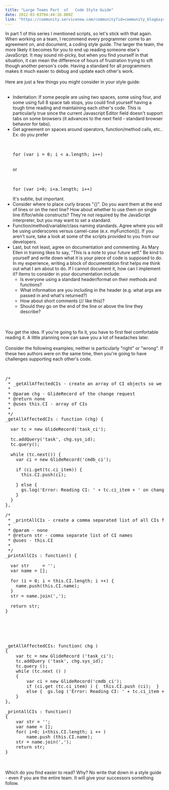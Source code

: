 ```yaml
---
title: "Large Teams Part  of   Code Style Guide"
date: 2012-03-03T04:44:16.000Z
link: "https://community.servicenow.com/community?id=community_blog&sys_id=189d6a69dbd0dbc01dcaf3231f96199e"
---
```

<p>In part 1 of this series I mentioned scripts, so let's stick with that again. When working on a team, I recommend every programmer come to an agreement on, and document, a coding style guide. The larger the team, the more likely it becomes for you to end up reading someone else's JavaScript. It may sound nit-picky, but when you find yourself in that situation, it can mean the difference of hours of frustration trying to sift though another person's code. Having a standard for all programmers makes it much easier to debug and update each other's work.<br /><!--break--><br />Here are just a few things you might consider in your style guide:<br /><br /><ul><li>Indentation: If some people are using two spaces, some using four, and some using full 8 space tab stops, you could find yourself having a tough time reading and maintaining each other's code. This is particularly true since the current Javascript Editor field doesn't support tabs on some browsers (it advances to the next field - standard browser behavior for tabs).</li><li>Get agreement on spaces around operators, function/method calls, etc.. Ex: do you prefer<br /><pre __default_attr="plain" __jive_macro_name="code" class="jive_text_macro jive_macro_code"><br /><br />for (var i = 0; i &lt; a.length; i++)<br /></pre><br />or<br /><pre __default_attr="plain" __jive_macro_name="code" class="jive_text_macro jive_macro_code"><br /><br />for (var i=0; i&lt;a.length; i++)<br /></pre>It's subtle, but important.</li><li>Consider where to place curly braces "{}". Do you want them at the end of lines or on the next line? How about whether to use them on single line if/for/while constructs? They're not required by the JavaScript interpreter, but you may want to set a standard.</li><li>Function/method/variable/class naming standards. Agree where you will be using underscores versus camel-case (e.x. myFunction()). If you aren't sure, take a look at some of the scripts provided to you from our developers.</li><li>Last, but not least, agree on documentation and commenting. As Mary Ellen in training likes to say, "This is a note to your future self." Be kind to yourself and write down what it is your piece of code is supposed to do. In my experience, writing a block of documentation first helps me think out what I am about to do. If I cannot document it, how can I implement it? Items to consider in your documentation include:<br /><ul><li>Is everyone using a standard header/format on their methods and functions?</li><li>What information are you including in the header (e.g. what args are passed in and what's returned?)</li><li>How about short comments (// like this)?</li><li>Should they go on the end of the line or above the line they describe?</li></ul><br /></li></ul><br />You get the idea. If you're going to fix it, you have to first feel comfortable reading it. A little planning now can save you a lot of headaches later.<br /><br />Consider the following examples; neither is particularly "right" or "wrong". If these two authors were on the same time, then you're going to have challenges supporting each other's code.<br /><pre __default_attr="plain" __jive_macro_name="code" class="jive_text_macro jive_macro_code"><br /><br />/*<br /> * _getAllAffectedCIs - create an array of CI objects so we don't have to hit the DB so much<br /> *<br /> * @param chg - GlideRecord of the change request<br /> * @return none<br /> * @uses this.CI - array of CIs<br /> *<br /> */<br />_getAllAffectedCIs : function (chg) {<br /><br />  var tc = new GlideRecord('task_ci');<br /><br />  tc.addQuery('task', chg.sys_id);<br />  tc.query();<br /><br />  while (tc.next()) {<br />    var ci = new GlideRecord('cmdb_ci');<br /><br />    if (ci.get(tc.ci_item)) {<br />      this.CI.push(ci);<br /><br />    } else {<br />      gs.log('Error: Reading CI: ' + tc.ci_item + ' on change ' + chg.number);<br />    }<br />  }<br />},<br /><br />/*<br /> * _printAllCIs - create a comma separated list of all CIs found<br /> *<br /> * @param - none<br /> * @return str - comma separate list of CI names<br /> * @uses - this.CI<br /> *<br /> */<br />_printAllCIs : function() {<br /><br />  var str     = '';<br />  var name = [];<br /><br />  for (i = 0; i &lt; this.CI.length; i ++) {<br />    name.push(this.CI.name);<br />  }<br />  str = name.join(',');<br /><br />  return str;<br />}<br /></pre><br /><br /><pre __default_attr="plain" __jive_macro_name="code" class="jive_text_macro jive_macro_code"><br /><br />_getAllAffectedCIs: function( chg )<br />{<br />    var tc = new GlideRecord ('task_ci');<br />    tc.addQuery ('task', chg.sys_id);<br />    tc.query ();<br />    while (tc.next () )<br />    {<br />        var ci = new GlideRecord('cmdb_ci');<br />        if (ci.get (tc.ci_item) ) {  this.CI.push (ci);  }<br />        else {  gs.log ('Error: Reading CI: ' + tc.ci_item + ' on change ' + chg. number); }<br />    }<br />},<br /><br />_printAllCIs : function()<br />{<br />    var str = '';<br />    var name = [];<br />    for( i=0; i&lt;this.CI.length; i ++ )<br />        name.push (this.CI.name);<br />    str = name.join(',');<br />    return str;<br />}<br /></pre><br /><br />Which do you find easier to read? Why? No write that down in a style guide - even if you are the entire team. It will give your successors something follow.</p>